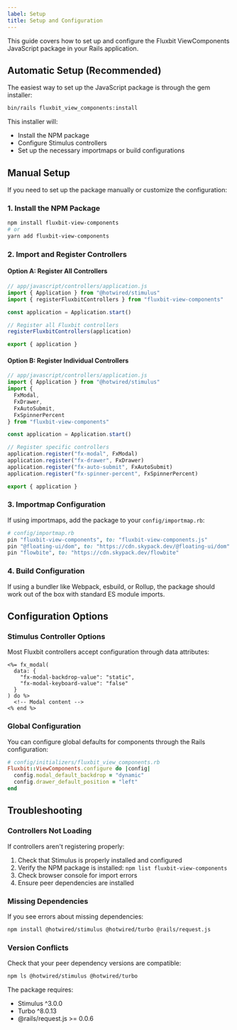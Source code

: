 ```yaml
---
label: Setup
title: Setup and Configuration
---
```


This guide covers how to set up and configure the Fluxbit ViewComponents JavaScript package in your Rails application.

## Automatic Setup (Recommended)

The easiest way to set up the JavaScript package is through the gem installer:

```bash
bin/rails fluxbit_view_components:install
```

This installer will:
- Install the NPM package
- Configure Stimulus controllers
- Set up the necessary importmaps or build configurations

## Manual Setup

If you need to set up the package manually or customize the configuration:

### 1. Install the NPM Package

```bash
npm install fluxbit-view-components
# or
yarn add fluxbit-view-components
```

### 2. Import and Register Controllers

#### Option A: Register All Controllers

```javascript
// app/javascript/controllers/application.js
import { Application } from "@hotwired/stimulus"
import { registerFluxbitControllers } from "fluxbit-view-components"

const application = Application.start()

// Register all Fluxbit controllers
registerFluxbitControllers(application)

export { application }
```

#### Option B: Register Individual Controllers

```javascript
// app/javascript/controllers/application.js
import { Application } from "@hotwired/stimulus"
import {
  FxModal,
  FxDrawer,
  FxAutoSubmit,
  FxSpinnerPercent
} from "fluxbit-view-components"

const application = Application.start()

// Register specific controllers
application.register("fx-modal", FxModal)
application.register("fx-drawer", FxDrawer)
application.register("fx-auto-submit", FxAutoSubmit)
application.register("fx-spinner-percent", FxSpinnerPercent)

export { application }
```

### 3. Importmap Configuration

If using importmaps, add the package to your `config/importmap.rb`:

```ruby
# config/importmap.rb
pin "fluxbit-view-components", to: "fluxbit-view-components.js"
pin "@floating-ui/dom", to: "https://cdn.skypack.dev/@floating-ui/dom"
pin "flowbite", to: "https://cdn.skypack.dev/flowbite"
```

### 4. Build Configuration

If using a bundler like Webpack, esbuild, or Rollup, the package should work out of the box with standard ES module imports.

## Configuration Options

### Stimulus Controller Options

Most Fluxbit controllers accept configuration through data attributes:

```erb
<%= fx_modal(
  data: { 
    "fx-modal-backdrop-value": "static",
    "fx-modal-keyboard-value": "false" 
  }
) do %>
  <!-- Modal content -->
<% end %>
```

### Global Configuration

You can configure global defaults for components through the Rails configuration:

```ruby
# config/initializers/fluxbit_view_components.rb
Fluxbit::ViewComponents.configure do |config|
  config.modal_default_backdrop = "dynamic"
  config.drawer_default_position = "left"
end
```

## Troubleshooting

### Controllers Not Loading

If controllers aren't registering properly:

1. Check that Stimulus is properly installed and configured
2. Verify the NPM package is installed: `npm list fluxbit-view-components`
3. Check browser console for import errors
4. Ensure peer dependencies are installed

### Missing Dependencies

If you see errors about missing dependencies:

```bash
npm install @hotwired/stimulus @hotwired/turbo @rails/request.js
```

### Version Conflicts

Check that your peer dependency versions are compatible:

```bash
npm ls @hotwired/stimulus @hotwired/turbo
```

The package requires:
- Stimulus ^3.0.0
- Turbo ^8.0.13
- @rails/request.js >= 0.0.6